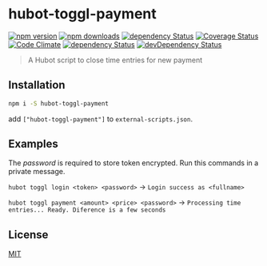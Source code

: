 # hubot-toggl-payment

[![npm version](https://img.shields.io/npm/v/hubot-toggl-payment.svg?style=flat-square)](https://www.npmjs.com/package/hubot-toggl-payment)
[![npm downloads](https://img.shields.io/npm/dm/hubot-toggl-payment.svg?style=flat-square)](https://www.npmjs.com/package/hubot-toggl-payment)
[![dependency Status](https://img.shields.io/david/lgaticaq/hubot-toggl-payment.svg?style=flat-square)](https://david-dm.org/lgaticaq/hubot-toggl-payment#info=dependencies)
[![Coverage Status](https://img.shields.io/coveralls/lgaticaq/hubot-toggl-payment/master.svg?style=flat-square)](https://coveralls.io/github/lgaticaq/hubot-toggl-payment?branch=master)
[![Code Climate](https://img.shields.io/codeclimate/github/lgaticaq/hubot-toggl-payment.svg?style=flat-square)](https://codeclimate.com/github/lgaticaq/hubot-toggl-payment)
[![dependency Status](https://img.shields.io/david/lgaticaq/hubot-toggl-payment.svg?style=flat-square)](https://david-dm.org/lgaticaq/hubot-toggl-payment#info=dependencies)
[![devDependency Status](https://img.shields.io/david/dev/lgaticaq/hubot-toggl-payment.svg?style=flat-square)](https://david-dm.org/lgaticaq/hubot-toggl-payment#info=devDependencies)

> A Hubot script to close time entries for new payment

## Installation
```bash
npm i -S hubot-toggl-payment
```

add `["hubot-toggl-payment"]` to `external-scripts.json`.

## Examples

The *password* is required to store token encrypted. Run this commands in a private message.

`hubot toggl login <token> <password>` -> `Login success as <fullname>`

`hubot toggl payment <amount> <price> <password>` -> `Processing time entries... Ready. Diference is a few seconds`

## License

[MIT](https://tldrlegal.com/license/mit-license)
